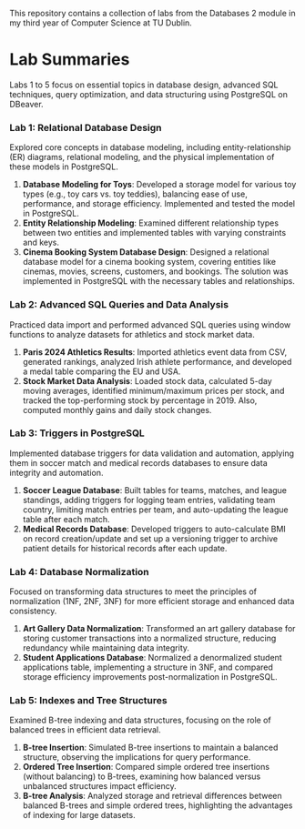 This repository contains a collection of labs from the Databases 2 module in my third year of Computer Science at TU Dublin. 

# Lab Summaries 

Labs 1 to 5 focus on essential topics in database design, advanced SQL techniques, query optimization, and data structuring using PostgreSQL on DBeaver.

### Lab 1: Relational Database Design
Explored core concepts in database modeling, including entity-relationship (ER) diagrams, relational modeling, and the physical implementation of these models in PostgreSQL.

1. **Database Modeling for Toys**: Developed a storage model for various toy types (e.g., toy cars vs. toy teddies), balancing ease of use, performance, and storage efficiency. Implemented and tested the model in PostgreSQL.
2. **Entity Relationship Modeling**: Examined different relationship types between two entities and implemented tables with varying constraints and keys.
3. **Cinema Booking System Database Design**: Designed a relational database model for a cinema booking system, covering entities like cinemas, movies, screens, customers, and bookings. The solution was implemented in PostgreSQL with the necessary tables and relationships.

### Lab 2: Advanced SQL Queries and Data Analysis
Practiced data import and performed advanced SQL queries using window functions to analyze datasets for athletics and stock market data.

1. **Paris 2024 Athletics Results**: Imported athletics event data from CSV, generated rankings, analyzed Irish athlete performance, and developed a medal table comparing the EU and USA.
2. **Stock Market Data Analysis**: Loaded stock data, calculated 5-day moving averages, identified minimum/maximum prices per stock, and tracked the top-performing stock by percentage in 2019. Also, computed monthly gains and daily stock changes.

### Lab 3: Triggers in PostgreSQL
Implemented database triggers for data validation and automation, applying them in soccer match and medical records databases to ensure data integrity and automation.

1. **Soccer League Database**: Built tables for teams, matches, and league standings, adding triggers for logging team entries, validating team country, limiting match entries per team, and auto-updating the league table after each match.
2. **Medical Records Database**: Developed triggers to auto-calculate BMI on record creation/update and set up a versioning trigger to archive patient details for historical records after each update.

### Lab 4: Database Normalization
Focused on transforming data structures to meet the principles of normalization (1NF, 2NF, 3NF) for more efficient storage and enhanced data consistency.

1. **Art Gallery Data Normalization**: Transformed an art gallery database for storing customer transactions into a normalized structure, reducing redundancy while maintaining data integrity.
2. **Student Applications Database**: Normalized a denormalized student applications table, implementing a structure in 3NF, and compared storage efficiency improvements post-normalization in PostgreSQL.

### Lab 5: Indexes and Tree Structures
Examined B-tree indexing and data structures, focusing on the role of balanced trees in efficient data retrieval.

1. **B-tree Insertion**: Simulated B-tree insertions to maintain a balanced structure, observing the implications for query performance.
2. **Ordered Tree Insertion**: Compared simple ordered tree insertions (without balancing) to B-trees, examining how balanced versus unbalanced structures impact efficiency.
3. **B-tree Analysis**: Analyzed storage and retrieval differences between balanced B-trees and simple ordered trees, highlighting the advantages of indexing for large datasets.